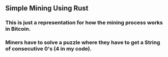## Simple Mining Using Rust

### This is just a representation for how the mining process works in Bitcoin. 
### Miners have to solve a puzzle where they have to get a String of consecutive 0's (4 in my code).

